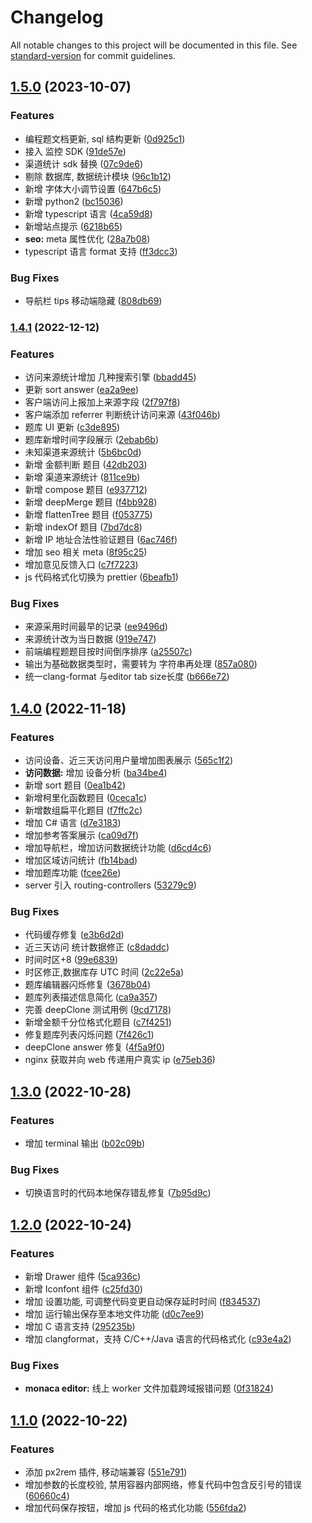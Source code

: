 # Changelog

All notable changes to this project will be documented in this file. See [standard-version](https://github.com/conventional-changelog/standard-version) for commit guidelines.

## [1.5.0](https://github.com/xjq7/runcode/compare/v1.4.1...v1.5.0) (2023-10-07)


### Features

* 编程题文档更新, sql 结构更新 ([0d925c1](https://github.com/xjq7/runcode/commit/0d925c13db94c77c86399f02ba42663ad95ef7d5))
* 接入 监控 SDK ([91de57e](https://github.com/xjq7/runcode/commit/91de57ec81ca0684a8f81fca3d674081c512ff2e))
* 渠道统计 sdk 替换 ([07c9de6](https://github.com/xjq7/runcode/commit/07c9de6c48a71b738c26d08fe30ef9e130e54e6c))
* 剔除 数据库, 数据统计模块 ([96c1b12](https://github.com/xjq7/runcode/commit/96c1b122d7ba1bba1ceb512b15fcc6bb71ecf22d))
* 新增 字体大小调节设置 ([647b6c5](https://github.com/xjq7/runcode/commit/647b6c5d4d31a91dedd3e14ba17b3edddfa71261))
* 新增 python2 ([bc15036](https://github.com/xjq7/runcode/commit/bc150369a8e3b1c94c8a81829bde784246c746dd))
* 新增 typescript 语言 ([4ca59d8](https://github.com/xjq7/runcode/commit/4ca59d81ae213bc7fac3b86a6c66c11305062c19))
* 新增站点提示 ([6218b65](https://github.com/xjq7/runcode/commit/6218b65fed1beca7d3c9d61adda2d81b36f80d50))
* **seo:** meta 属性优化 ([28a7b08](https://github.com/xjq7/runcode/commit/28a7b08c557b693650841ff54ed01d4939ac081e))
* typescript 语言 format 支持 ([ff3dcc3](https://github.com/xjq7/runcode/commit/ff3dcc3a120a27336f341aa3a1e0f8bf84b1feee))


### Bug Fixes

* 导航栏 tips 移动端隐藏 ([808db69](https://github.com/xjq7/runcode/commit/808db69a98357dcd1c93d98d1597fe8fabbaad72))

### [1.4.1](https://github.com/xjq7/runcode/compare/v1.4.0...v1.4.1) (2022-12-12)


### Features

* 访问来源统计增加 几种搜索引擎 ([bbadd45](https://github.com/xjq7/runcode/commit/bbadd45bee6bc4d43da10d3cc6d0cb8248c2ef81))
* 更新 sort answer ([ea2a9ee](https://github.com/xjq7/runcode/commit/ea2a9ee4ca0edb5cb7ea420c551dd0537c3308a2))
* 客户端访问上报加上来源字段 ([2f797f8](https://github.com/xjq7/runcode/commit/2f797f82a28295574aca6cef028fc014427262be))
* 客户端添加 referrer 判断统计访问来源 ([43f046b](https://github.com/xjq7/runcode/commit/43f046b252489b0e72e05e171f15af07ca8bca1a))
* 题库 UI 更新 ([c3de895](https://github.com/xjq7/runcode/commit/c3de895ecb49d1af4b71f3ce7b9adb9db422adba))
* 题库新增时间字段展示 ([2ebab6b](https://github.com/xjq7/runcode/commit/2ebab6b3961e54ae0ec6a210d5397417c15a9372))
* 未知渠道来源统计 ([5b6bc0d](https://github.com/xjq7/runcode/commit/5b6bc0daca252abfce923ab75b3328836c9731e2))
* 新增 金额判断 题目 ([42db203](https://github.com/xjq7/runcode/commit/42db20356a605fee9231d1a73460cc8f4cfb08f2))
* 新增 渠道来源统计 ([811ce9b](https://github.com/xjq7/runcode/commit/811ce9b29a8d8a51a8b4722fcabde462e26e0856))
* 新增 compose 题目 ([e937712](https://github.com/xjq7/runcode/commit/e9377120e9e196556b100e3fb81c6000437a1aa1))
* 新增 deepMerge 题目 ([f4bb928](https://github.com/xjq7/runcode/commit/f4bb928626a78740a3c265af0ad84528ec6b24cd))
* 新增 flattenTree 题目 ([f053775](https://github.com/xjq7/runcode/commit/f053775cd5a7e17a571832f381cc6e0868693418))
* 新增 indexOf 题目 ([7bd7dc8](https://github.com/xjq7/runcode/commit/7bd7dc8e332009d5af06e58ee0905f4464ae694e))
* 新增 IP 地址合法性验证题目 ([6ac746f](https://github.com/xjq7/runcode/commit/6ac746f4fdeb7692c03cf4b0a51aaecb6685d9cf))
* 增加 seo 相关 meta ([8f95c25](https://github.com/xjq7/runcode/commit/8f95c252fe957d51abb12938427e581debd67e37))
* 增加意见反馈入口 ([c7f7223](https://github.com/xjq7/runcode/commit/c7f7223900960defe7b8c3ac1a63114fbc3c47bb))
* js 代码格式化切换为 prettier ([6beafb1](https://github.com/xjq7/runcode/commit/6beafb16b66a6dbcf5c2e8b3ce569318b42b1da1))


### Bug Fixes

* 来源采用时间最早的记录 ([ee9496d](https://github.com/xjq7/runcode/commit/ee9496dafba14e48a60d5a90153cbcc45adf4d89))
* 来源统计改为当日数据 ([919e747](https://github.com/xjq7/runcode/commit/919e747c18f61880e47c08ad22df992117549986))
* 前端编程题题目按时间倒序排序 ([a25507c](https://github.com/xjq7/runcode/commit/a25507c5f060440700ea70aac7cfd445a04ac1f9))
* 输出为基础数据类型时，需要转为 字符串再处理 ([857a080](https://github.com/xjq7/runcode/commit/857a08056d9380df3e5b3e69237a7988d71d4b87))
* 统一clang-format 与editor tab size长度 ([b666e72](https://github.com/xjq7/runcode/commit/b666e724ef3a36f2144be645e7d8b2c5efa9f187))

## [1.4.0](https://github.com/xjq7/runcode/compare/v1.3.0...v1.4.0) (2022-11-18)


### Features

* 访问设备、近三天访问用户量增加图表展示 ([565c1f2](https://github.com/xjq7/runcode/commit/565c1f218ad94bf4816077aefeb97b52fb9886bf))
* **访问数据:** 增加 设备分析 ([ba34be4](https://github.com/xjq7/runcode/commit/ba34be42e90a349fe200d11f4385f2391d896f54))
* 新增 sort 题目 ([0ea1b42](https://github.com/xjq7/runcode/commit/0ea1b4270768534a16495a057e7c3f700a4601ac))
* 新增柯里化函数题目 ([0ceca1c](https://github.com/xjq7/runcode/commit/0ceca1c8d6fc9aa8d71ce973040f2b23c4f8bfa8))
* 新增数组扁平化题目 ([f7ffc2c](https://github.com/xjq7/runcode/commit/f7ffc2cbb5fe6f9ec1178d01577b55309dd888d4))
* 增加 C# 语言 ([d7e3183](https://github.com/xjq7/runcode/commit/d7e3183555c6a8f9c17ebccc123d973ad56d11ae))
* 增加参考答案展示 ([ca09d7f](https://github.com/xjq7/runcode/commit/ca09d7f99e87ebb74d0389fca5dd7eea641a3658))
* 增加导航栏，增加访问数据统计功能 ([d6cd4c6](https://github.com/xjq7/runcode/commit/d6cd4c67863bf9465895750ed84459cab5725c6f))
* 增加区域访问统计 ([fb14bad](https://github.com/xjq7/runcode/commit/fb14bad822fc44339b6a9395bdfa8b4a76026400))
* 增加题库功能 ([fcee26e](https://github.com/xjq7/runcode/commit/fcee26ec2731ef5534ae7109accba57bc03d4d10))
* server 引入 routing-controllers ([53279c9](https://github.com/xjq7/runcode/commit/53279c96ea09da8c5bab9bdd1a883bfbec7a0397))


### Bug Fixes

* 代码缓存修复 ([e3b6d2d](https://github.com/xjq7/runcode/commit/e3b6d2d542832e46bd7c2f0a7d9d5267fa2c1e37))
* 近三天访问 统计数据修正 ([c8daddc](https://github.com/xjq7/runcode/commit/c8daddc77a3fd6bd6f6af64cbd92abf9df0d914b))
* 时间时区+8 ([99e6839](https://github.com/xjq7/runcode/commit/99e6839e0999f84b530185a3ee2200addad6c454))
* 时区修正,数据库存 UTC 时间 ([2c22e5a](https://github.com/xjq7/runcode/commit/2c22e5aa921c964a23f60331b6d8eb148e72c1ab))
* 题库编辑器闪烁修复 ([3678b04](https://github.com/xjq7/runcode/commit/3678b0408ee7fbbfcf92a201f56432a548565784))
* 题库列表描述信息简化 ([ca9a357](https://github.com/xjq7/runcode/commit/ca9a357ca617a45bc2ad85159ab3abfdf3b6b1b5))
* 完善 deepClone 测试用例 ([9cd7178](https://github.com/xjq7/runcode/commit/9cd7178d9e1599cef98c4ce333a002e9855b549c))
* 新增金额千分位格式化题目 ([c7f4251](https://github.com/xjq7/runcode/commit/c7f42514e23f2a98a6cc6ff52b2824d5c90f41d9))
* 修复题库列表闪烁问题 ([7f426c1](https://github.com/xjq7/runcode/commit/7f426c1e2379792d74e37ff4abd7116e1f2788b0))
* deepClone answer 修复 ([4f5a9f0](https://github.com/xjq7/runcode/commit/4f5a9f0fcb10d98e0f052c25d4cbac208e21a5e8))
* nginx 获取并向 web 传递用户真实 ip ([e75eb36](https://github.com/xjq7/runcode/commit/e75eb36e9a80765f89b9ece3b07944d007dc3c9f))

## [1.3.0](https://github.com/xjq7/runcode/compare/v1.2.0...v1.3.0) (2022-10-28)

### Features

- 增加 terminal 输出 ([b02c09b](https://github.com/xjq7/runcode/commit/b02c09be18a7b7e6469c8f320d185c10a9537f72))

### Bug Fixes

- 切换语言时的代码本地保存错乱修复 ([7b95d9c](https://github.com/xjq7/runcode/commit/7b95d9cf81b890ea067e6ee400a34a2aba1aaaa8))

## [1.2.0](https://github.com/xjq7/runcode/compare/v1.1.0...v1.2.0) (2022-10-24)

### Features

- 新增 Drawer 组件 ([5ca936c](https://github.com/xjq7/runcode/commit/5ca936c9886464c511b456e34cebebdb8fb32f27))
- 新增 Iconfont 组件 ([c25fd30](https://github.com/xjq7/runcode/commit/c25fd305bdee66e9d47cbfcf15b3b5c3ed080a29))
- 增加 设置功能, 可调整代码变更自动保存延时时间 ([f834537](https://github.com/xjq7/runcode/commit/f83453769248ecbfd27c8792646a3f31dc1e95b8))
- 增加 运行输出保存至本地文件功能 ([d0c7ee9](https://github.com/xjq7/runcode/commit/d0c7ee9ff081f82de570f160137d52ad3f0b82fb))
- 增加 C 语言支持 ([295235b](https://github.com/xjq7/runcode/commit/295235bef4387106b602b7e39168ef0901181734))
- 增加 clangformat，支持 C/C++/Java 语言的代码格式化 ([c93e4a2](https://github.com/xjq7/runcode/commit/c93e4a2a66586fc84e4ce5f7dc7b5a660a44c49d))

### Bug Fixes

- **monaca editor:** 线上 worker 文件加载跨域报错问题 ([0f31824](https://github.com/xjq7/runcode/commit/0f318247ced9e78c71338f2698234bbe0ddcb1e0))

## [1.1.0](https://github.com/xjq7/runcode/compare/v1.0.1...v1.1.0) (2022-10-22)

### Features

- 添加 px2rem 插件, 移动端兼容 ([551e791](https://github.com/xjq7/runcode/commit/551e79115059b1f68daeacdab0c8a641ee5cf63c))
- 增加参数的长度校验, 禁用容器内部网络，修复代码中包含反引号的错误 ([60660c4](https://github.com/xjq7/runcode/commit/60660c432e635e1f2fd5855764da78b9384ba0ec))
- 增加代码保存按钮，增加 js 代码的格式化功能 ([556fda2](https://github.com/xjq7/runcode/commit/556fda27e4b9fecfac68f3754031da4cdbc13976))
